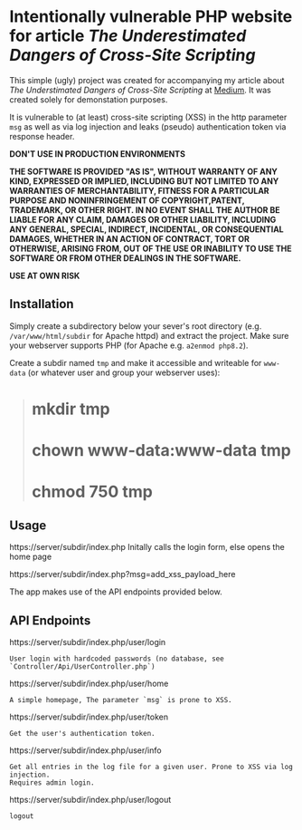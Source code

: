 # Intentionally vulnerable PHP website for article *The Underestimated Dangers of Cross-Site Scripting*

This simple (ugly) project was created for accompanying my article about *The Understimated Dangers of Cross-Site Scripting* at [Medium](https://medium.com/@spoppi/). It was created solely for demonstation purposes.

It is vulnerable to (at least) cross-site scripting (XSS) in the http parameter `msg` as well as via log injection and leaks (pseudo) authentication token via response header.

**DON'T USE IN PRODUCTION ENVIRONMENTS**

**THE SOFTWARE IS PROVIDED "AS IS", WITHOUT WARRANTY OF ANY KIND, EXPRESSED OR IMPLIED, INCLUDING BUT NOT LIMITED TO ANY WARRANTIES OF MERCHANTABILITY, FITNESS FOR A PARTICULAR PURPOSE AND NONINFRINGEMENT OF COPYRIGHT,PATENT, TRADEMARK, OR OTHER RIGHT. IN NO EVENT SHALL THE AUTHOR BE LIABLE FOR ANY CLAIM, DAMAGES OR OTHER LIABILITY, INCLUDING ANY GENERAL, SPECIAL, INDIRECT, INCIDENTAL, OR CONSEQUENTIAL DAMAGES, WHETHER IN AN ACTION OF CONTRACT, TORT OR OTHERWISE, ARISING FROM, OUT OF THE USE OR INABILITY TO USE THE SOFTWARE OR FROM OTHER DEALINGS IN THE SOFTWARE.**

**USE AT OWN RISK**

## Installation
Simply create a subdirectory below your sever's root directory (e.g. `/var/www/html/subdir` for Apache httpd) and extract the project. Make sure your webserver supports PHP (for Apache e.g. `a2enmod php8.2`).

Create a subdir named `tmp` and make it accessible and writeable for `www-data` (or whatever user and group your webserver uses):
># mkdir tmp
># chown www-data:www-data tmp
># chmod 750 tmp

## Usage
https://server/subdir/index.php		Initally calls the login form, else opens the home page

https://server/subdir/index.php?msg=add_xss_payload_here

The app makes use of the API endpoints provided below.

## API Endpoints
https://server/subdir/index.php/user/login

	User login with hardcoded passwords (no database, see `Controller/Api/UserController.php`)

https://server/subdir/index.php/user/home

	A simple homepage, The parameter `msg` is prone to XSS.
	
https://server/subdir/index.php/user/token

	Get the user's authentication token.

https://server/subdir/index.php/user/info

	Get all entries in the log file for a given user. Prone to XSS via log injection.
	Requires admin login.

https://server/subdir/index.php/user/logout

	logout 
